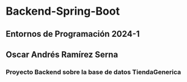 # Backend-Spring-Boot
## Entornos de Programación 2024-1
## Oscar Andrés Ramírez Serna
### Proyecto Backend sobre la base de datos TiendaGenerica
